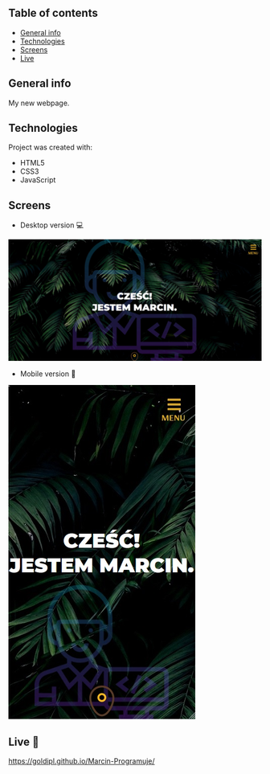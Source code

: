 ## Table of contents
* [General info](#general-info)
* [Technologies](#technologies)
* [Screens](#screens)
* [Live](#live-star2)

## General info
My new webpage.

## Technologies
Project was created with:
* HTML5
* CSS3
* JavaScript

## Screens
* Desktop version :computer:     

![Screenshot](Screen01.jpg) 

* Mobile version :iphone:     

![Screenshot](Screen02.jpg) 

## Live :star2:
https://goldipl.github.io/Marcin-Programuje/